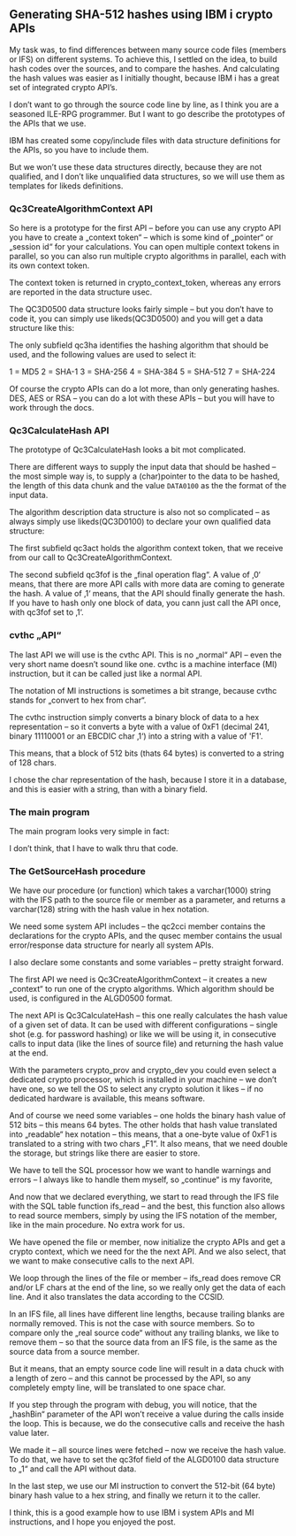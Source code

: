 ## Generating SHA-512 hashes using IBM i crypto APIs

My task was, to find differences between many source code files (members or IFS) on different systems. To achieve this, I settled on the idea, to build hash codes over the sources, and to compare the hashes. And calculating the hash values was easier as I initially thought, because IBM i has a great set of integrated crypto API’s.

I don’t want to go through the source code line by line, as I think you are a seasoned ILE-RPG programmer. But I want to go describe the prototypes of the APIs that we use.

IBM has created some copy/include files with data structure definitions for the APIs, so you have to include them.

<script src="https://gist.github.com/qpgmr-de/2b6ceccc7fe646a0ac571ba5733d626f.js?file=generating-sha-512-hash-01.rpgle"></script>

But we won’t use these data structures directly, because they are not qualified, and I don’t like unqualified data structures, so we will use them as templates for likeds definitions.

### Qc3CreateAlgorithmContext API

So here is a prototype for the first API – before you can use any crypto API you have to create a „context token“ – which is some kind of „pointer“ or „session id“ for your calculations. You can open multiple context tokens in parallel, so you can also run multiple crypto algorithms in parallel, each with its own context token.

<script src="https://gist.github.com/qpgmr-de/2b6ceccc7fe646a0ac571ba5733d626f.js?file=generating-sha-512-hash-02.rpgle"></script>

The context token is returned in crypto_context_token, whereas any errors are reported in the data structure usec.

The QC3D0500 data structure looks fairly simple – but you don’t have to code it, you can simply use likeds(QC3D0500) and you will get a data structure like this:

<script src="https://gist.github.com/qpgmr-de/2b6ceccc7fe646a0ac571ba5733d626f.js?file=generating-sha-512-hash-03.rpgle"></script>

The only subfield qc3ha identifies the hashing algorithm that should be used, and the following values are used to select it:

  1 = MD5
  2 = SHA-1
  3 = SHA-256
  4 = SHA-384
  5 = SHA-512
  7 = SHA-224
  
Of course the crypto APIs can do a lot more, than only generating hashes. DES, AES or RSA – you can do a lot with these APIs – but you will have to work through the docs.

### Qc3CalculateHash API

The prototype of Qc3CalculateHash looks a bit mot complicated.

<script src="https://gist.github.com/qpgmr-de/2b6ceccc7fe646a0ac571ba5733d626f.js?file=generating-sha-512-hash-04.rpgle"></script>

There are different ways to supply the input data that should be hashed – the most simple way is, to supply a (char)pointer to the data to be hashed, the length of this data chunk and the value `DATA0100` as the the format of the input data.

The algorithm description data structure is also not so complicated – as always simply use likeds(QC3D0100) to declare your own qualified data structure:

<script src="https://gist.github.com/qpgmr-de/2b6ceccc7fe646a0ac571ba5733d626f.js?file=generating-sha-512-hash-05.rpgle"></script>

The first subfield qc3act holds the algorithm context token, that we receive from our call to Qc3CreateAlgorithmContext.

The second subfield qc3fof is the „final operation flag“. A value of ‚0‘ means, that there are more API calls with more data are coming to generate the hash. A value of ‚1‘ means, that the API should finally generate the hash. If you have to hash only one block of data, you cann just call the API once, with qc3fof set to ‚1‘.

### cvthc „API“

The last API we will use is the cvthc API. This is no „normal“ API – even the very short name doesn’t sound like one. cvthc is a machine interface (MI) instruction, but it can be called just like a normal API.

The notation of MI instructions is sometimes a bit strange, because cvthc stands for „convert to hex from char“.

<script src="https://gist.github.com/qpgmr-de/2b6ceccc7fe646a0ac571ba5733d626f.js?file=generating-sha-512-hash-06.rpgle"></script>

The cvthc instruction simply converts a binary block of data to a hex representation – so it converts a byte with a value of 0xF1 (decimal 241, binary 11110001 or an EBCDIC char ‚1‘) into a string with a value of 'F1'.

This means, that a block of 512 bits (thats 64 bytes) is converted to a string of 128 chars.

I chose the char representation of the hash, because I store it in a database, and this is easier with a string, than with a binary field.

### The main program

The main program looks very simple in fact:

<script src="https://gist.github.com/qpgmr-de/2b6ceccc7fe646a0ac571ba5733d626f.js?file=generating-sha-512-hash-07.rpgle"></script>

I don’t think, that I have to walk thru that code.

### The GetSourceHash procedure

We have our procedure (or function) which takes a varchar(1000) string with the IFS path to the source file or member as a parameter, and returns a varchar(128) string with the hash value in hex notation.

We need some system API includes – the qc2cci member contains the declarations for the crypto APIs, and the qusec member contains the usual error/response data structure for nearly all system APIs.

I also declare some constants and some variables – pretty straight forward.

The first API we need is Qc3CreateAlgorithmContext – it creates a new „context“ to run one of the crypto algorithms. Which algorithm should be used, is configured in the ALGD0500 format.

The next API is Qc3CalculateHash – this one really calculates the hash value of a given set of data. It can be used with different configurations – single shot (e.g. for password hashing) or like we will be using it, in consecutive calls to input data (like the lines of source file) and returning the hash value at the end.

With the parameters crypto_prov and crypto_dev you could even select a dedicated crypto processor, which is installed in your machine – we don’t have one, so we tell the OS to select any crypto solution it likes – if no dedicated hardware is available, this means software.

And of course we need some variables – one holds the binary hash value of 512 bits – this means 64 bytes. The other holds that hash value translated into „readable“ hex notation – this means, that a one-byte value of 0xF1 is translated to a string with two chars „F1“. It also means, that we need double the storage, but strings like there are easier to store.

<script src="https://gist.github.com/qpgmr-de/2b6ceccc7fe646a0ac571ba5733d626f.js?file=generating-sha-512-hash-08.rpgle"></script>

We have to tell the SQL processor how we want to handle warnings and errors – I always like to handle them myself, so „continue“ is my favorite,

And now that we declared everything, we start to read through the IFS file with the SQL table function ifs_read – and the best, this function also allows to read source members, simply by using the IFS notation of the member, like in the main procedure. No extra work for us.

<script src="https://gist.github.com/qpgmr-de/2b6ceccc7fe646a0ac571ba5733d626f.js?file=generating-sha-512-hash-09.rpgle"></script>

We have opened the file or member, now initialize the crypto APIs and get a crypto context, which we need for the the next API. And we also select, that we want to make consecutive calls to the next API.

<script src="https://gist.github.com/qpgmr-de/2b6ceccc7fe646a0ac571ba5733d626f.js?file=generating-sha-512-hash-10.rpgle"></script>

We loop through the lines of the file or member – ifs_read does remove CR and/or LF chars at the end of the line, so we really only get the data of each line. And it also translates the data according to the CCSID.

In an IFS file, all lines have different line lengths, because trailing blanks are normally removed. This is not the case with source members. So to compare only the „real source code“ without any trailing blanks, we like to remove them – so that the source data from an IFS file, is the same as the source data from a source member.

But it means, that an empty source code line will result in a data chuck with a length of zero – and this cannot be processed by the API, so any completely empty line, will be translated to one space char.

If you step through the program with debug, you will notice, that the „hashBin“ parameter of the API won’t receive a value during the calls inside the loop. This is because, we do the consecutive calls and receive the hash value later.

<script src="https://gist.github.com/qpgmr-de/2b6ceccc7fe646a0ac571ba5733d626f.js?file=generating-sha-512-hash-11.rpgle"></script>

We made it – all source lines were fetched – now we receive the hash value. To do that, we have to set the qc3fof field of the ALGD0100 data structure to „1“ and call the API without data.

In the last step, we use our MI instruction to convert the 512-bit (64 byte) binary hash value to a hex string, and finally we return it to the caller.

I think, this is a good example how to use IBM i system APIs and MI instructions, and I hope you enjoyed the post.
